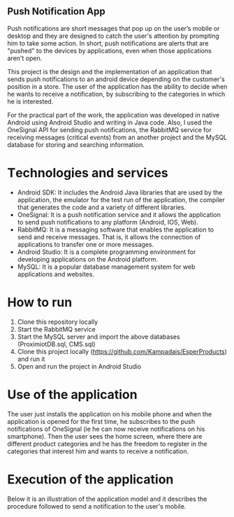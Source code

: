 ## Push Notification App

Push notifications are short messages that pop up on the user’s mobile or desktop and they are designed to catch the user's attention by prompting him to take some action. In short, push notifications are alerts that are "pushed" to the devices by applications, even when those applications aren't open.

This project is the design and the implementation of an application that sends push notifications to an android device depending on the customer's position in a store. 
The user of the application has the ability to decide when he wants to receive a notification, by subscribing to the categories in which he is interested. 

For the practical part of the work, the application was developed in native Android using Android Studio and writing in Java code. Also, I used the OneSignal API for sending push notifications, the RabbitMQ service for receiving messages (critical events) from an another project and the MySQL database for storing and searching information.

# Τechnologies and services
* Android SDK: It includes the Android Java libraries that are used by the application, the emulator for the test run of the application, the compiler that generates the code and a variety of different libraries.
* OneSignal: It is a push notification service and it allows the application to send push notifications to any platform (Android, IOS, Web).
* RabbitMQ: It is a messaging software that enables the application to send and receive messages. That is, it allows the connection of applications to transfer one or more messages.
* Android Studio: It is a complete programming environment for developing applications on the Android platform.
* MySQL: It is a popular database management system for web applications and websites.

# How to run
1. Clone this repository locally
2. Start the RabbitMQ service
3. Start the MySQL server and import the above databases (ProximiotDB.sql, CMS.sql)
4. Clone this project locally (https://github.com/Kampadais/EsperProducts) and run it
5. Open and run the project in Android Studio

# Use of the application
The user just installs the application on his mobile phone and when the application is opened for the first time, he subscribes to the push notifications of OneSignal (ie he can now receive notifications on his smartphone). Then the user sees the home screen, where there are different product categories and he has the freedom to register in the categories that interest him and wants to receive a notification.

# Execution of the application
Below it is an illustration of the application model and it describes the procedure followed to send a notification to the user's mobile.
